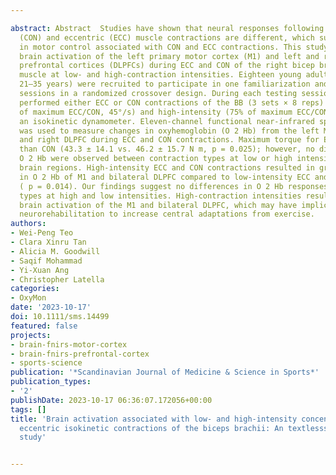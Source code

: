 ---
abstract: Abstract  Studies have shown that neural responses following concentric
  (CON) and eccentric (ECC) muscle contractions are different, which suggests differences
  in motor control associated with CON and ECC contractions. This study aims to determine
  brain activation of the left primary motor cortex (M1) and left and right dorsolateral
  prefrontal cortices (DLPFCs) during ECC and CON of the right bicep brachii (BB)
  muscle at low‐ and high‐contraction intensities. Eighteen young adults (13M/5F,
  21–35 years) were recruited to participate in one familiarization and two testing
  sessions in a randomized crossover design. During each testing session, participants
  performed either ECC or CON contractions of the BB (3 sets × 8 reps) at low‐ (25%
  of maximum ECC/CON, 45°/s) and high‐intensity (75% of maximum ECC/CON, 45°/s) on
  an isokinetic dynamometer. Eleven‐channel functional near‐infrared spectroscopy
  was used to measure changes in oxyhemoglobin (O 2 Hb) from the left M1, and left
  and right DLPFC during ECC and CON contractions. Maximum torque for ECC was higher
  than CON (43.3 ± 14.1 vs. 46.2 ± 15.7 N m, p = 0.025); however, no differences in
  O 2 Hb were observed between contraction types at low or high intensities in measured
  brain regions. High‐intensity ECC and CON contractions resulted in greater increases
  in O 2 Hb of M1 and bilateral DLPFC compared to low‐intensity ECC and CON contractions
  ( p = 0.014). Our findings suggest no differences in O 2 Hb responses between contraction
  types at high and low intensities. High‐contraction intensities resulted in greater
  brain activation of the M1 and bilateral DLPFC, which may have implications for
  neurorehabilitation to increase central adaptations from exercise.
authors:
- Wei‐Peng Teo
- Clara Xinru Tan
- Alicia M. Goodwill
- Saqif Mohammad
- Yi‐Xuan Ang
- Christopher Latella
categories:
- OxyMon
date: '2023-10-17'
doi: 10.1111/sms.14499
featured: false
projects:
- brain-fnirs-motor-cortex
- brain-fnirs-prefrontal-cortex
- sports-science
publication: '*Scandinavian Journal of Medicine & Science in Sports*'
publication_types:
- '2'
publishDate: 2023-10-17 06:36:07.172056+00:00
tags: []
title: 'Brain activation associated with low‐ and high‐intensity concentric versus
  eccentric isokinetic contractions of the biceps brachii: An textlessspan style="font-variant:small-caps;"textgreaterfNIRStextless/spantextgreater
  study'

---
